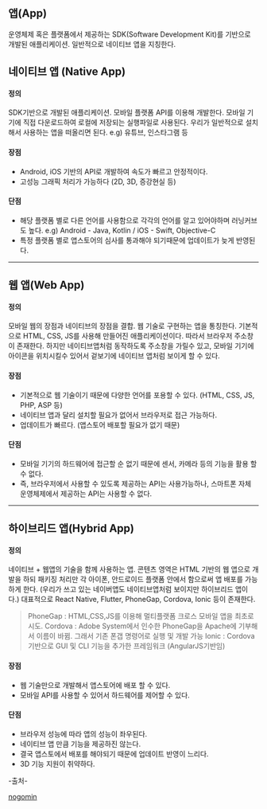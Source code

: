 ## 앱(App)

운영체제 혹은 플랫폼에서 제공하는 SDK(Software Development Kit)를 기반으로 개발된 애플리케이션. 일반적으로 네이티브 앱을 지칭한다.



## 네이티브 앱 (Native App)

#### 정의

SDK기반으로 개발된 애플리케이션. 모바일 플랫폼 API를 이용해 개발한다. 모바일 기기에 직접 다운로드하여 로컬에 저장되는 실행파일로 사용된다. 우리가 일반적으로 설치해서 사용하는 앱을 떠올리면 된다. e.g) 유튜브, 인스타그램 등

#### 장점

- Android, iOS 기반의 API로 개발하여 속도가 빠르고 안정적이다.
- 고성능 그래픽 처리가 가능하다 (2D, 3D, 증강현실 등)

#### 단점

- 해당 플랫폼 별로 다른 언어를 사용함으로 각각의 언어를 알고 있어야하며 러닝커브도 높다. e.g) Android - Java, Kotlin / iOS - Swift, Objective-C
- 특정 플랫폼 별로 앱스토어의 심사를 통과해야 되기때문에 업데이트가 늦게 반영된다.

------



## 웹 앱(Web App)

#### 정의

모바일 웹의 장점과 네이티브의 장점을 결합. 웹 기술로 구현하는 앱을 통칭한다. 기본적으로 HTML, CSS, JS를 사용해 만들어진 애플리케이션이다. 따라서 브라우저 주소창이 존재한다. 하지만 네이티브앱처럼 동작하도록 주소창을 가릴수 있고, 모바일 기기에 아이콘을 위치시킬수 있어서 겉보기에 네이티브 앱처럼 보이게 할 수 있다.

#### 장점

- 기본적으로 웹 기술이기 때문에 다양한 언어를 포용할 수 있다. (HTML, CSS, JS, PHP, ASP 등)
- 네이티브 앱과 달리 설치할 필요가 없어서 브라우저로 접근 가능하다.
- 업데이트가 빠르다. (앱스토어 배포할 필요가 없기 때문)

#### 단점

- 모바일 기기의 하드웨어에 접근할 순 없기 때문에 센서, 카메라 등의 기능을 활용 할 수 없다.
- 즉, 브라우저에서 사용할 수 있도록 제공하는 API는 사용가능하나, 스마트폰 자체 운영체제에서 제공하는 API는 사용할 수 없다.

------



## 하이브리드 앱(Hybrid App)

#### 정의

네이티브 + 웹앱의 기술을 함께 사용하는 앱. 콘텐츠 영역은 HTML 기반의 웹 앱으로 개발을 하되 패키징 처리만 각 아이폰, 안드로이드 플랫폼 안에서 함으로써 앱 배포를 가능하게 한다.
(우리가 쓰고 있는 네이버앱도 네이티브앱처럼 보이지만 하이브리드 앱이다.)
대표적으로 React Native, Flutter, PhoneGap, Cordova, Ionic 등이 존재한다.

> PhoneGap : HTML,CSS,JS를 이용해 멀티플랫폼 크로스 모바일 앱을 최초로 시도.
> Cordova : Adobe System에서 인수한 PhoneGap을 Apache에 기부해서 이름이 바뀜. 그래서 기존 폰갭 명령어로 실행 및 개발 가능
> Ionic : Cordova 기반으로 GUI 및 CLI 기능을 추가한 프레임워크 (AngularJS기반임)

#### 장점

- 웹 기술만으로 개발해서 앱스토어에 배포 할 수 있다.
- 모바일 API를 사용할 수 있어서 하드웨어를 제어할 수 있다.

#### 단점

- 브라우저 성능에 따라 앱의 성능이 좌우된다.
- 네이티브 앱 만큼 기능을 제공하진 않는다.
- 결국 앱스토에서 배포를 해야되기 때문에 업데이트 반영이 느리다.
- 3D 기능 지원이 취약하다.



-출처-

[nogomin](https://velog.io/@nogomin/)

